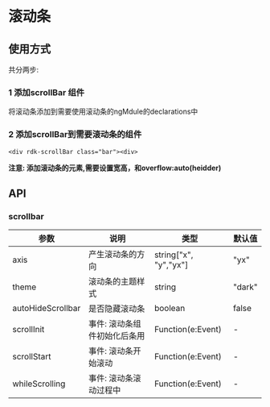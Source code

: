 # 滚动条

## 使用方式
共分两步:
### 1  添加scrollBar 组件
将滚动条添加到需要使用滚动条的ngMdule的declarations中
### 2 添加scrollBar到需要滚动条的组件
    <div rdk-scrollBar class="bar"><div>
**注意: 添加滚动条的元素,需要设置宽高，和overflow:auto(heidder)**


## API

### scrollbar

| 参数      | 说明             | 类型      | 默认值  |
|----------|------------------|----------|--------|
|  axis    | 产生滚动条的方向  | string["x", "y","yx"]| "yx"|
| theme   | 滚动条的主题样式 | string | "dark"|
| autoHideScrollbar| 是否隐藏滚动条 | boolean | false |
| scrollInit | 事件: 滚动条组件初始化后条用 | Function(e:Event)|   - |
| scrollStart | 事件: 滚动条开始滚动 | Function(e:Event) |   - |
| whileScrolling | 事件: 滚动条滚动过程中 | Function(e:Event) |   - |


